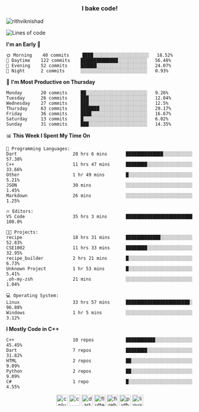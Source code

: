 <h3 align="center">I bake code!</h3>

<p align="left"> <img src="https://komarev.com/ghpvc/?username=rithviknishad" alt="rithviknishad" /> </p>

<!--START_SECTION:waka-->
![Lines of code](https://img.shields.io/badge/From%20Hello%20World%20I%27ve%20Written-693162%20lines%20of%20code-blue)

**I'm an Early 🐤** 

```text
🌞 Morning    40 commits     ████░░░░░░░░░░░░░░░░░░░░░   18.52% 
🌆 Daytime    122 commits    ██████████████░░░░░░░░░░░   56.48% 
🌃 Evening    52 commits     ██████░░░░░░░░░░░░░░░░░░░   24.07% 
🌙 Night      2 commits      ░░░░░░░░░░░░░░░░░░░░░░░░░   0.93%

```
📅 **I'm Most Productive on Thursday** 

```text
Monday       20 commits     ██░░░░░░░░░░░░░░░░░░░░░░░   9.26% 
Tuesday      26 commits     ███░░░░░░░░░░░░░░░░░░░░░░   12.04% 
Wednesday    27 commits     ███░░░░░░░░░░░░░░░░░░░░░░   12.5% 
Thursday     63 commits     ███████░░░░░░░░░░░░░░░░░░   29.17% 
Friday       36 commits     ████░░░░░░░░░░░░░░░░░░░░░   16.67% 
Saturday     13 commits     █░░░░░░░░░░░░░░░░░░░░░░░░   6.02% 
Sunday       31 commits     ███░░░░░░░░░░░░░░░░░░░░░░   14.35%

```


📊 **This Week I Spent My Time On** 

```text
💬 Programming Languages: 
Dart                     20 hrs 6 mins       ██████████████░░░░░░░░░░░   57.38% 
C++                      11 hrs 47 mins      ████████░░░░░░░░░░░░░░░░░   33.66% 
Other                    1 hr 49 mins        █░░░░░░░░░░░░░░░░░░░░░░░░   5.21% 
JSON                     30 mins             ░░░░░░░░░░░░░░░░░░░░░░░░░   1.45% 
Markdown                 26 mins             ░░░░░░░░░░░░░░░░░░░░░░░░░   1.25%

🔥 Editors: 
VS Code                  35 hrs 3 mins       █████████████████████████   100.0%

🐱‍💻 Projects: 
recipe                   18 hrs 31 mins      █████████████░░░░░░░░░░░░   52.83% 
CSE1002                  11 hrs 33 mins      ████████░░░░░░░░░░░░░░░░░   32.95% 
recipe_builder           2 hrs 21 mins       █░░░░░░░░░░░░░░░░░░░░░░░░   6.73% 
Unknown Project          1 hr 53 mins        █░░░░░░░░░░░░░░░░░░░░░░░░   5.41% 
.oh-my-zsh               21 mins             ░░░░░░░░░░░░░░░░░░░░░░░░░   1.04%

💻 Operating System: 
Linux                    33 hrs 57 mins      ████████████████████████░   96.88% 
Windows                  1 hr 5 mins         ░░░░░░░░░░░░░░░░░░░░░░░░░   3.12%

```

**I Mostly Code in C++** 

```text
C++                      10 repos            ███████████░░░░░░░░░░░░░░   45.45% 
Dart                     7 repos             ████████░░░░░░░░░░░░░░░░░   31.82% 
HTML                     2 repos             ██░░░░░░░░░░░░░░░░░░░░░░░   9.09% 
Python                   2 repos             ██░░░░░░░░░░░░░░░░░░░░░░░   9.09% 
C#                       1 repo              █░░░░░░░░░░░░░░░░░░░░░░░░   4.55%

```



<!--END_SECTION:waka-->

<p align="center">
  <img src="https://devicons.github.io/devicon/devicon.git/icons/cplusplus/cplusplus-original.svg" alt="cplusplus" width="30" height="30"/>
  <img src="https://devicons.github.io/devicon/devicon.git/icons/c/c-original.svg" alt="c" width="30" height="30"/>
  <img src="https://www.vectorlogo.zone/logos/dartlang/dartlang-icon.svg" alt="dart" width="30" height="30"/>
  <img src="https://www.vectorlogo.zone/logos/flutterio/flutterio-icon.svg" alt="flutter" width="30" height="30"/> 
  <img src="https://www.vectorlogo.zone/logos/firebase/firebase-icon.svg" alt="firebase" width="30" height="30"/> 
  <img src="https://devicons.github.io/devicon/devicon.git/icons/python/python-original.svg" alt="python" width="30" height="30"/> 
  <img src="https://devicons.github.io/devicon/devicon.git/icons/linux/linux-original.svg" alt="linux" width="30" height="30"/> 
</p>
